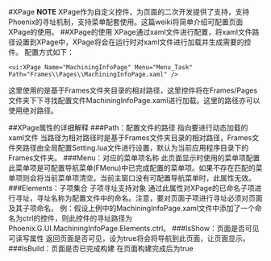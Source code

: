 #XPage
**NOTE** XPage作为自定义控件，为页面的二次开发提供了支持，支持Phoenix的寻址机制，支持菜单配套使用。这篇weiki将简单介绍可配置页面XPage的使用。
##XPage的使用
XPage通过xaml文件进行配置，将xaml文件路径设置到XPage中，XPage将会在运行时对xaml文件进行加载并生成需要的控件。
配置方式如下：
```
<ui:XPage Name="MachiningInfoPage" Menu="Menu_Task" Path="Frames\\Pages\\MachiningInfoPage.xaml" />
```
这里使用的是基于Frames文件夹目录的相对路径，这里控件将在Frames/Pages文件夹下下寻找配置文件MachiningInfoPage.xaml进行加载。这里的路径亦可以使用绝对路径。

##XPage属性的详细解释
###Path：配置文件的路径
    指向要进行动态加载的xaml文件
  当路径为相对路径时是基于Frames文件夹目录的相对路径，Frames文件夹路径由全局配置Setting.lua文件进行设置，默认为当前应用程序目录下的Frames文件夹。
###Menu：对应的菜单项名称
    此页面显示时使用的菜单项配置
  此菜单项是可配置导航菜单(FMenu)中已完成配置的菜单项。如果不存在匹配的菜单项则会将当前菜单项清空。当前主窗口没有可配置导航菜单时，此属性无效。
###Elements：子项集合
    子项寻址支持对象
  通过此属性对XPage的已命名子项进行寻址，寻址名称为配置文件中的命名。注意，要对页面子项进行寻址必须对页面及其子项命名。
  例：假设上例中的MachiningInfoPage.xaml文件中添加了一个命名为ctrl的控件，则此控件的寻址路径为Phoenix.G.UI.MachiningInfoPage.Elements.ctrl。
###IsShow：页面是否可见
    可读写属性
  返回页面是否可见，设为true将会将导航到此页面，让页面显示。
###IsBuild：页面是否已完成构建
    在页面构建完成后为true
